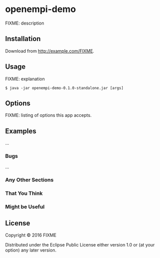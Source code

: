 # openempi-demo

FIXME: description

## Installation

Download from http://example.com/FIXME.

## Usage

FIXME: explanation

    $ java -jar openempi-demo-0.1.0-standalone.jar [args]

## Options

FIXME: listing of options this app accepts.

## Examples

...

### Bugs

...

### Any Other Sections
### That You Think
### Might be Useful

## License

Copyright © 2016 FIXME

Distributed under the Eclipse Public License either version 1.0 or (at
your option) any later version.
